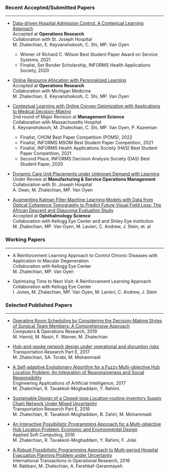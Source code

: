 
### Recent Accepted/Submitted Papers
___
* [Data-driven Hospital Admission Control: A Contextual Learning Approach](https://papers.ssrn.com/sol3/papers.cfm?abstract_id=3653433)  
Accepted at **Operations Research**  
Collaboration with St. Joseph Hospital  
M. Zhalechian, E. Keyvanshokooh, C. Shi, MP. Van Oyen  
  * <span style="color:#black">Winner of Richard C. Wilson Best Student Paper Award on Service Systems, 2021 </span>
  * <span style="color:#black">Finalist, Set Bonder Scholarship, INFORMS Health Applications Society, 2020 </span>  
  
* [Online Resource Allocation with Personalized Learning](https://papers.ssrn.com/sol3/papers.cfm?abstract_id=3538509)  
Accepted at **Operations Research**  
Collaboration with Michigan Medicine  
M. Zhalechian, E. Keyvanshokooh, C. Shi, MP. Van Oyen  

* [Contextual Learning with Online Convex Optimization with Applications to Medical Decision-Making](https://papers.ssrn.com/sol3/papers.cfm?abstract_id=3501316)  
2nd round of Major Revision at **Management Science**  
Collaboration with Massachusetts Hospital  
E. Keyvanshokooh, M. Zhalechian, C. Shi, MP. Van Oyen, P. Kazemian  
  * <span style="color:#black">Finalist, CHOM Best Paper Competition (POMS), 2022 </span>
  * <span style="color:#black">Finalist, INFORMS MSOM Best Student Paper Competition, 2021 </span>
  * <span style="color:#black">Finalist, INFORMS Health Applications Society (HAS) Best Student Paper Competition, 2021 </span>
  * <span style="color:#black">Second Place, INFORMS Decision Analysis Society (DAS) Best Student Paper, 2020 </span>  
  
* [Dynamic Care Unit Placements under Unknown Demand with Learning](https://papers.ssrn.com/sol3/papers.cfm?abstract_id=4120841)  
Under Review at **Manufacturing & Service Operations Management**  
Collaboration with St. Joseph Hospital    
A. Dean, M. Zhalechian, MP. Van Oyen      

* [Augmenting Kalman Filter Machine Learning Models with Data from Optical Coherence Tomography to Predict Future Visual Field Loss: The African Descent and Glaucoma Evaluation Study](https://www.sciencedirect.com/science/article/pii/S2666914521000890)  
Accepted at **Ophthalmology Science**  
Collaboration with Kellogg Eye Center and and Shiley Eye Institution  
M. Zhalechian, MP. Van Oyen, M. Lavieri, C. Andrew, J. Stein, et. al    


### Working Papers
___

* A Reinforcement Learning Approach to Control Chronic Diseases with Application to Macular Degeneration  
Collaboration with Kellogg Eye Center    
M. Zhalechian, MP. Van Oyen  


* Optimizing Time to Next Visit: A Reinforcement Learning Approach  
Collaboration with Kellogg Eye Center  
I. Jones, M. Zhalechian, MP. Van Oyen, M. Lavieri, C. Andrew, J. Stein    

### Selected Published Papers
___

* [Operating Room Scheduling by Considering the Decision-Making Styles of Surgical Team Members: A Comprehensive Approach](https://doi.org/10.1016/j.cor.2019.04.010)  
Computers & Operations Research, 2019   
M. Hamid, M. Nasiri, F. Warner, M. Zhalechian    

* [Hub-and-spoke network design under operational and disruption risks](https://doi.org/10.1016/j.tre.2017.11.001)  
Transportation Research Part E, 2017   
M. Zhalechian, SA. Torabi, M. Mohammadi    

* [A Self-adaptive Evolutionary Algorithm for a Fuzzy Multi-objective Hub Location Problem: An Integration of Responsiveness and Social Responsibility](https://doi.org/10.1016/j.engappai.2017.03.006)  
Engineering Applications of Artificial Intelligence, 2017  
M. Zhalechian, R. Tavakkoli-Moghaddam, Y. Rahimi. 

* [Sustainable Design of a Closed-loop Location-routing-inventory Supply Chain Network Under Mixed Uncertainty](https://doi.org/10.1016/j.tre.2016.02.011)  
Transportation Research Part E, 2016   
M. Zhalechian, R. Tavakkoli-Moghaddam, B. Zahiri, M. Mohammadi   

* [An Interactive Possibilistic Programming Approach for a Multi-objective Hub Location Problem: Economic and Environmental Design](https://doi.org/10.1016/j.asoc.2016.10.002)   
Applied Soft Computing, 2016   
M. Zhalechian, R. Tavakkoli-Moghaddam, Y. Rahimi, F. Jolai      

* [A Robust Possibilistic Programming Approach to Multi-period Hospital Evacuation Planning Problem under Uncertainty](https://doi.org/10.1111/itor.12331)   
International Transactions in Operational Research, 2016   
M. Rabbani, M. Zhalechian, A. Farshbaf-Geranmayeh